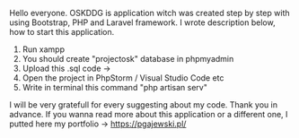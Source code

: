 Hello everyone. OSKDDG is application witch was created step by step with using Bootstrap, PHP and Laravel framework. I wrote description below, how to start this application.

1. Run xampp
2. You should create "projectosk" database in phpmyadmin
3. Upload this .sql code -> 
4. Open the project in PhpStorm / Visual Studio Code etc
5. Write in terminal this command "php artisan serv"

I will be very gratefull for every suggesting about my code. Thank you in advance.
If you wanna read more about this application or a different one, I putted here my portfolio -> https://pgajewski.pl/

